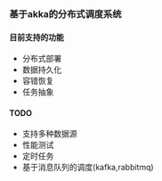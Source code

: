 ### 基于akka的分布式调度系统
#### 目前支持的功能
* 分布式部署
* 数据持久化
* 容错恢复
* 任务抽象
#### TODO
* 支持多种数据源
* 性能测试
* 定时任务
* 基于消息队列的调度(kafka,rabbitmq)